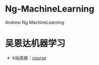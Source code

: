 # Ng-MachineLearning
Andrew Ng  MachineLearning
# 吴恩达机器学习

* b站连接：[course](https://www.bilibili.com/video/BV164411b7dx?from=search&seid=10034460189882143337)

